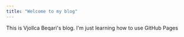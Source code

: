 ```yaml
---
title: "Welcome to my blog"
---
```


This is Vjollca Beqari's blog.
I'm just learning how to use GitHub Pages
